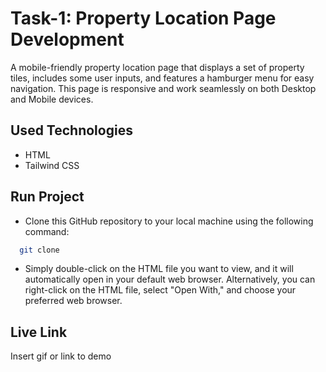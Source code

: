 
# Task-1: Property Location Page Development
A mobile-friendly property location page that displays a set of property tiles, includes some user inputs, and features a hamburger menu for easy navigation. This page is responsive and work seamlessly on both Desktop and Mobile devices.


## Used Technologies

- HTML
- Tailwind CSS



## Run Project

- Clone this GitHub repository to your local machine using the following command:

```bash
  git clone 
```
- Simply double-click on the HTML file you want to view, and it will automatically open in your default web browser. Alternatively, you can right-click on the HTML file, select "Open With," and choose your preferred web browser.


## Live Link

Insert gif or link to demo

